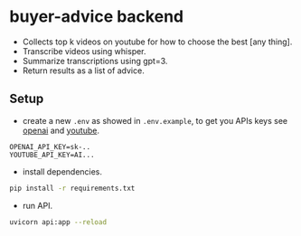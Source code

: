 # buyer-advice backend

- Collects top k videos on youtube for how to choose the best [any thing].
- Transcribe videos using whisper.
- Summarize transcriptions using gpt=3.
- Return results as a list of advice.

## Setup

- create a new `.env` as showed in `.env.example`, to get you APIs keys see [openai](https://platform.openai.com/account/api-keys) and [youtube](https://console.cloud.google.com/apis/credentials).

```
OPENAI_API_KEY=sk-..
YOUTUBE_API_KEY=AI...
```

- install dependencies.

```bash
pip install -r requirements.txt
```

- run API.

```bash
uvicorn api:app --reload
```
